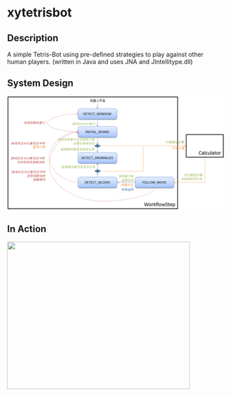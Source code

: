 # xytetrisbot

## Description

A simple Tetris-Bot using pre-defined strategies to play against other human players. (written in Java and uses JNA and JIntellitype.dll)

## System Design

![alt design](workflow.png "System Design")

## In Action
<a href='http://www.youtube.com/watch?feature=player_embedded&v=RWKh9eywO5E' target='_blank'><img src='http://img.youtube.com/vi/RWKh9eywO5E/0.jpg' width='425' height='344' /></a>
